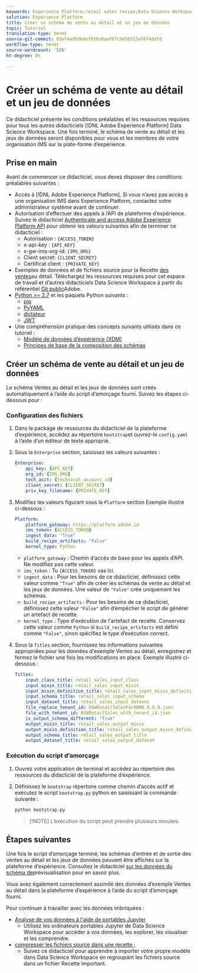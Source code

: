 ```yaml
---
keywords: Experience Platform;retail sales recipe;Data Science Workspace;popular topics
solution: Experience Platform
title: Créer un schéma de vente au détail et un jeu de données
topic: Tutorial
translation-type: tm+mt
source-git-commit: 83e74ad93bdef056c8aef07c9d56313af6f4ddfd
workflow-type: tm+mt
source-wordcount: '526'
ht-degree: 0%

---
```



# Créer un schéma de vente au détail et un jeu de données

Ce didacticiel présente les conditions préalables et les ressources requises pour tous les autres didacticiels [!DNL Adobe Experience Platform] Data Science Workspace. Une fois terminé, le schéma de vente au détail et les jeux de données seront disponibles pour vous et les membres de votre organisation IMS sur la plate-forme d’expérience.

## Prise en main

Avant de commencer ce didacticiel, vous devez disposer des conditions préalables suivantes :
- Accès à [!DNL Adobe Experience Platform]. Si vous n’avez pas accès à une organisation IMS dans Experience Platform, contactez votre administrateur système avant de continuer.
- Autorisation d’effectuer des appels à l’API de plateforme d’expérience. Suivez le didacticiel [Authenticate and access Adobe Experience Platform API](../../tutorials/authentication.md) pour obtenir les valeurs suivantes afin de terminer ce didacticiel :
   - Autorisation : `{ACCESS_TOKEN}`
   - x-api-key : `{API_KEY}`
   - x-gw-ims-org-id: `{IMS_ORG}`
   - Client secret: `{CLIENT_SECRET}`
   - Certificat client : `{PRIVATE_KEY}`
- Exemples de données et de fichiers source pour la Recette [des ventes](../pre-built-recipes/retail-sales.md)au détail. Téléchargez les ressources requises pour cet espace de travail et d’autres didacticiels Data Science Workspace à partir du référentiel [Git public](https://github.com/adobe/experience-platform-dsw-reference/)Adobe.
- [Python >= 2.7](https://www.python.org/downloads/) et les paquets Python suivants :
   - [pip](https://pypi.org/project/pip/)
   - [PyYAML](https://pyyaml.org/)
   - [dictateur](https://pypi.org/project/dictor/)
   - [JWT](https://pypi.org/project/jwt/)
- Une compréhension pratique des concepts suivants utilisés dans ce tutoriel :
   - [Modèle de données d’expérience (XDM)](../../xdm/home.md)
   - [Principes de base de la composition des schémas](../../xdm/schema/field-dictionary.md)

## Créer un schéma de vente au détail et un jeu de données

Le schéma Ventes au détail et les jeux de données sont créés automatiquement à l’aide du script d’amorçage fourni. Suivez les étapes ci-dessous pour :

### Configuration des fichiers

1. Dans le package de ressources du didacticiel de la plateforme d’expérience, accédez au répertoire `bootstrap`et ouvrez-le `config.yaml` à l’aide d’un éditeur de texte approprié.
2. Sous la `Enterprise` section, saisissez les valeurs suivantes :

   ```yaml
   Enterprise:
       api_key: {API_KEY}
       org_id: {IMS_ORG}
       tech_acct: {technical_account_id}
       client_secret: {CLIENT_SECRET}
       priv_key_filename: {PRIVATE_KEY}
   ```

3. Modifiez les valeurs figurant sous la `Platform` section Exemple illustré ci-dessous :

   ```yaml
   Platform:
       platform_gateway: https://platform.adobe.io
       ims_token: {ACCESS_TOKEN}
       ingest_data: "True"
       build_recipe_artifacts: "False"
       kernel_type: Python
   ```

   - `platform_gateway` : Chemin d’accès de base pour les appels d’API. Ne modifiez pas cette valeur.
   - `ims_token` : Tu `{ACCESS_TOKEN}` vas ici.
   - `ingest_data` : Pour les besoins de ce didacticiel, définissez cette valeur comme `"True"` afin de créer les schémas de vente au détail et les jeux de données. Une valeur de `"False"` crée uniquement les schémas.
   - `build_recipe_artifacts` : Pour les besoins de ce didacticiel, définissez cette valeur `"False"` afin d’empêcher le script de générer un artefact de recette.
   - `kernel_type` : Type d&#39;exécution de l&#39;artefact de recette. Conservez cette valeur comme `Python` si `build_recipe_artifacts` est défini comme `"False"`, sinon spécifiez le type d’exécution correct.

4. Sous la `Titles` section, fournissez les informations suivantes appropriées pour les données d&#39;exemple Ventes au détail, enregistrez et fermez le fichier une fois les modifications en place. Exemple illustré ci-dessous :

   ```yaml
   Titles:
       input_class_title: retail_sales_input_class
       input_mixin_title: retail_sales_input_mixin
       input_mixin_definition_title: retail_sales_input_mixin_definition
       input_schema_title: retail_sales_input_schema
       input_dataset_title: retail_sales_input_dataset
       file_replace_tenant_id: DSWRetailSalesForXDM0.9.9.9.json
       file_with_tenant_id: DSWRetailSales_with_tenant_id.json
       is_output_schema_different: "True"
       output_mixin_title: retail_sales_output_mixin
       output_mixin_definition_title: retail_sales_output_mixin_definition
       output_schema_title: retail_sales_output_title
       output_dataset_title: retail_sales_output_dataset
   ```

### Exécution du script d’amorçage

1. Ouvrez votre application de terminal et accédez au répertoire des ressources du didacticiel de la plateforme d’expérience.
2. Définissez le `bootstrap` répertoire comme chemin d’accès actif et exécutez le script `bootstrap.py` python en saisissant la commande suivante :

   ```bash
   python bootstrap.py
   ```

   > [!NOTE] L’exécution du script peut prendre plusieurs minutes.

## Étapes suivantes

Une fois le script d’amorçage terminé, les schémas d’entrée et de sortie des ventes au détail et les jeux de données peuvent être affichés sur la plateforme d’expérience. Consultez le didacticiel [sur les données du schéma de](./preview-schema-data.md)prévisualisation pour en savoir plus.

Vous avez également correctement assimilé des données d’exemple Ventes au détail dans la plateforme d’expérience à l’aide du script d’amorçage fourni.

Pour continuer à travailler avec les données imbriquées :
- [Analyse de vos données à l&#39;aide de portables Jupyter](../jupyterlab/analyze-your-data.md)
   - Utilisez les ordinateurs portables Jupyter de Data Science Workspace pour accéder à vos données, les explorer, les visualiser et les comprendre.
- [compresser les fichiers source dans une recette ;](./package-source-files-recipe.md)
   - Suivez ce didacticiel pour apprendre à importer votre propre modèle dans Data Science Workspace en regroupant les fichiers source dans un fichier Recette important.
